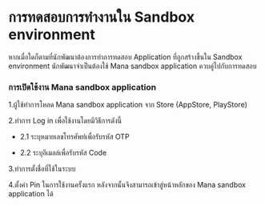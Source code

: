 # การทดสอบการทำงานใน Sandbox environment

หากเมื่อใดก็ตามที่นักพัฒนาต้องการทำการทดสอบ Application ที่ถูกสร้างขึ้นใน Sandbox environment นักพัฒนาจำเป็นต้องใช้ Mana sandbox application ควบคู่ไปกับการทดสอบ

### การเปิดใช้งาน Mana sandbox application

1.ผู้ใช้ทำการโหลด Mana sandbox application จาก Store (AppStore, PlayStore)

2.ทำการ Log in เพื่อใช้งานโดยมีวิธีการดังนี้

* 2.1 ระบุหมายเลขโทรศัพท์เพื่อรับรหัส OTP

* 2.2 ระบุอีเมลล์เพื่อรับรหัส Code

3.ทำการตั้งชื่อที่ใช้ในระบบ

4.ตั้งค่า Pin ในการใช้งานครั้งแรก หลังจากนั้นจึงสามารถเข้าสู่หน้าหลักของ Mana sandbox application ได้



